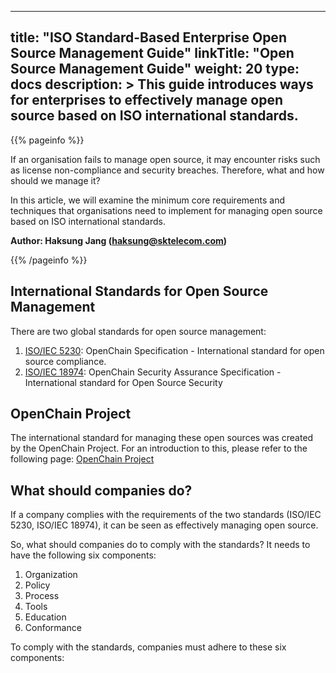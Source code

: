 
---
title: "ISO Standard-Based Enterprise Open Source Management Guide"
linkTitle: "Open Source Management Guide"
weight: 20
type: docs
description: >
  This guide introduces ways for enterprises to effectively manage open source based on ISO international standards.
---

{{% pageinfo %}}

If an organisation fails to manage open source, it may encounter risks such as license non-compliance and security breaches. Therefore, what and how should we manage it?

In this article, we will examine the minimum core requirements and techniques that organisations need to implement for managing open source based on ISO international standards.

**Author: Haksung Jang (haksung@sktelecom.com)**

{{% /pageinfo %}}

## International Standards for Open Source Management

There are two global standards for open source management:

1. [ISO/IEC 5230](https://www.iso.org/standard/81039.html): OpenChain Specification - International standard for open source compliance.
2. [ISO/IEC 18974](https://www.iso.org/standard/86450.html): OpenChain Security Assurance Specification - International standard for Open Source Security

## OpenChain Project

The international standard for managing these open sources was created by the OpenChain Project. For an introduction to this, please refer to the following page: [OpenChain Project](https://www.openchainproject.org/)

## What should companies do?

If a company complies with the requirements of the two standards (ISO/IEC 5230, ISO/IEC 18974), it can be seen as effectively managing open source.

So, what should companies do to comply with the standards? It needs to have the following six components:

1. Organization
2. Policy
3. Process
4. Tools
5. Education
6. Conformance

To comply with the standards, companies must adhere to these six components: